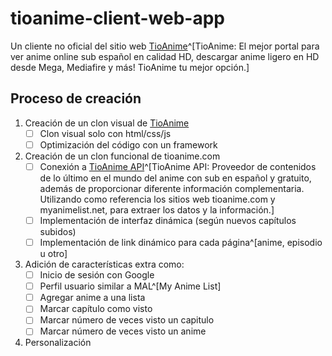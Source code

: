 # tioanime-client-web-app

Un cliente no oficial del sitio web [TioAnime](https://tioanime.com)^[TioAnime: El mejor portal para ver anime online sub español en calidad HD, descargar anime ligero en HD desde Mega, Mediafire y más! TioAnime tu mejor opción.]

## Proceso de creación

1. Creación de un clon visual de [TioAnime](https://tioanime.com)
    - [ ] Clon visual solo con html/css/js
    - [ ] Optimización del código con un framework
2. Creación de un clon funcional de tioanime.com
    - [ ] Conexión a [TioAnime API](https://github.com/carlosfdezb/tioanime)^[TioAnime API: Proveedor de contenidos de lo último en el mundo del anime con sub en español y gratuito, además de proporcionar diferente información complementaria. Utilizando como referencia los sitios web tioanime.com y myanimelist.net, para extraer los datos y la información.]
    - [ ] Implementación de interfaz dinámica (según nuevos capítulos subidos)
    - [ ] Implementación de link dinámico para cada página^[anime, episodio u otro]
3. Adición de características extra como:
   - [ ] Inicio de sesión con Google
   - [ ] Perfil usuario similar a MAL^[My Anime List]
   - [ ] Agregar anime a una lista
   - [ ] Marcar capítulo como visto
   - [ ] Marcar número de veces visto un capitulo
   - [ ] Marcar número de veces visto un anime
4. Personalización
